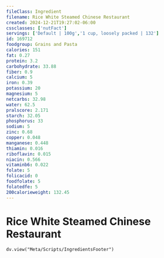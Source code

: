 ```yaml
---
fileClass: Ingredient
filename: Rice White Steamed Chinese Restaurant
created: 2024-12-21T19:27:02-06:00
cssclasses: ['nutFact']
servings: ['Default | 100g','1 cup, loosely packed | 132']
id: 169712
foodgroup: Grains and Pasta
calories: 151
fat: 0.27
protein: 3.2
carbohydrate: 33.88
fiber: 0.9
calcium: 5
iron: 0.39
potassium: 20
magnesium: 5
netcarbs: 32.98
water: 62.5
pralscore: 2.171
starch: 32.05
phosphorus: 33
sodium: 5
zinc: 0.68
copper: 0.048
manganese: 0.448
thiamin: 0.016
riboflavin: 0.015
niacin: 0.566
vitaminb6: 0.022
folate: 5
folicacid: 0
foodfolate: 5
folatedfe: 5
200calorieweight: 132.45
---
```


# Rice White Steamed Chinese Restaurant

```dataviewjs
dv.view("Meta/Scripts/IngredientsFooter")
```